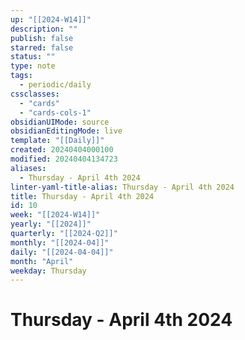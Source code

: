 ```yaml
---
up: "[[2024-W14]]"
description: ""
publish: false
starred: false
status: ""
type: note
tags:
  - periodic/daily
cssclasses:
  - "cards"
  - "cards-cols-1"
obsidianUIMode: source
obsidianEditingMode: live
template: "[[Daily]]"
created: 20240404000100
modified: 20240404134723
aliases:
  - Thursday - April 4th 2024
linter-yaml-title-alias: Thursday - April 4th 2024
title: Thursday - April 4th 2024
id: 10
week: "[[2024-W14]]"
yearly: "[[2024]]"
quarterly: "[[2024-Q2]]"
monthly: "[[2024-04]]"
daily: "[[2024-04-04]]"
month: "April"
weekday: Thursday
---
```


# Thursday - April 4th 2024
